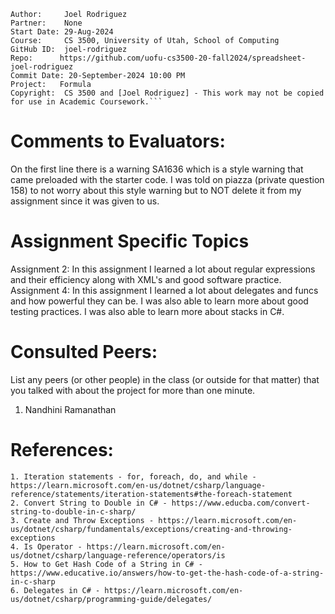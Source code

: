 ﻿```
Author:     Joel Rodriguez
Partner:    None
Start Date: 29-Aug-2024
Course:     CS 3500, University of Utah, School of Computing
GitHub ID:  joel-rodriguez
Repo:      https://github.com/uofu-cs3500-20-fall2024/spreadsheet-joel-rodriguez
Commit Date: 20-September-2024 10:00 PM
Project:   Formula
Copyright:  CS 3500 and [Joel Rodriguez] - This work may not be copied for use in Academic Coursework.```
```

# Comments to Evaluators:
On the first line there is a warning SA1636 which is a style warning that came preloaded with the starter code. I was told on 
piazza (private question 158) to not worry about this style warning but to NOT delete it from my assignment
since it was given to us.

# Assignment Specific Topics
Assignment 2: In this assignment I learned a lot about regular expressions and their efficiency along with XML's and good
software practice.
Assignment 4: In this assignment I learned a lot about delegates and funcs and how powerful they can be. I was also able to 
learn more about good testing practices. I was also able to learn more about stacks in C#.

# Consulted Peers:

List any peers (or other people) in the class (or outside for that matter) that you talked with about the project for more than one minute.

1. Nandhini Ramanathan

# References:

    1. Iteration statements - for, foreach, do, and while - https://learn.microsoft.com/en-us/dotnet/csharp/language-reference/statements/iteration-statements#the-foreach-statement
    2. Convert String to Double in C# - https://www.educba.com/convert-string-to-double-in-c-sharp/
    3. Create and Throw Exceptions - https://learn.microsoft.com/en-us/dotnet/csharp/fundamentals/exceptions/creating-and-throwing-exceptions
    4. Is Operator - https://learn.microsoft.com/en-us/dotnet/csharp/language-reference/operators/is
    5. How to Get Hash Code of a String in C# - https://www.educative.io/answers/how-to-get-the-hash-code-of-a-string-in-c-sharp
    6. Delegates in C# - https://learn.microsoft.com/en-us/dotnet/csharp/programming-guide/delegates/
